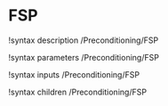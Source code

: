 <!-- MOOSE Documentation Stub: Remove this when content is added. -->

# FSP
!syntax description /Preconditioning/FSP

!syntax parameters /Preconditioning/FSP

!syntax inputs /Preconditioning/FSP

!syntax children /Preconditioning/FSP
